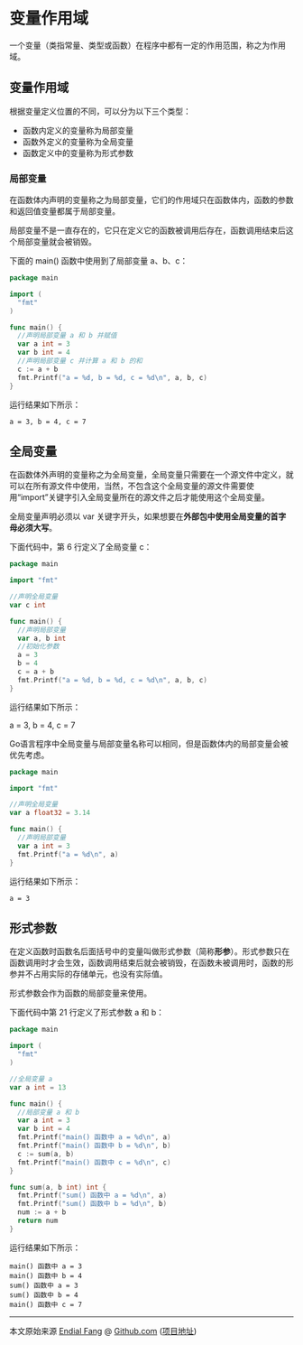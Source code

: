 # 变量作用域

一个变量（类指常量、类型或函数）在程序中都有一定的作用范围，称之为作用域。



## 变量作用域

根据变量定义位置的不同，可以分为以下三个类型：

- 函数内定义的变量称为局部变量
- 函数外定义的变量称为全局变量
- 函数定义中的变量称为形式参数



### 局部变量

在函数体内声明的变量称之为局部变量，它们的作用域只在函数体内，函数的参数和返回值变量都属于局部变量。

局部变量不是一直存在的，它只在定义它的函数被调用后存在，函数调用结束后这个局部变量就会被销毁。

下面的 main() 函数中使用到了局部变量 a、b、c：

```go
package main

import (
  "fmt"
)

func main() {
  //声明局部变量 a 和 b 并赋值
  var a int = 3
  var b int = 4
  //声明局部变量 c 并计算 a 和 b 的和
  c := a + b
  fmt.Printf("a = %d, b = %d, c = %d\n", a, b, c)
}
```

运行结果如下所示：

```shell
a = 3, b = 4, c = 7
```



## 全局变量

在函数体外声明的变量称之为全局变量，全局变量只需要在一个源文件中定义，就可以在所有源文件中使用，当然，不包含这个全局变量的源文件需要使用“import”关键字引入全局变量所在的源文件之后才能使用这个全局变量。

全局变量声明必须以 var 关键字开头，如果想要在**外部包中使用全局变量的首字母必须大写**。

下面代码中，第 6 行定义了全局变量 c：

```go
package main

import "fmt"

//声明全局变量
var c int

func main() {
  //声明局部变量
  var a, b int
  //初始化参数
  a = 3
  b = 4
  c = a + b
  fmt.Printf("a = %d, b = %d, c = %d\n", a, b, c)
}
```

运行结果如下所示：

a = 3, b = 4, c = 7

Go语言程序中全局变量与局部变量名称可以相同，但是函数体内的局部变量会被优先考虑。

```go
package main

import "fmt"

//声明全局变量
var a float32 = 3.14

func main() {
  //声明局部变量
  var a int = 3
  fmt.Printf("a = %d\n", a)
}
```

运行结果如下所示：

```shell
a = 3
```



## 形式参数

在定义函数时函数名后面括号中的变量叫做形式参数（简称**形参**）。形式参数只在函数调用时才会生效，函数调用结束后就会被销毁，在函数未被调用时，函数的形参并不占用实际的存储单元，也没有实际值。

形式参数会作为函数的局部变量来使用。

下面代码中第 21 行定义了形式参数 a 和 b：

```go
package main

import (
  "fmt"
)

//全局变量 a
var a int = 13

func main() {
  //局部变量 a 和 b
  var a int = 3
  var b int = 4
  fmt.Printf("main() 函数中 a = %d\n", a)
  fmt.Printf("main() 函数中 b = %d\n", b)
  c := sum(a, b)
  fmt.Printf("main() 函数中 c = %d\n", c)
}

func sum(a, b int) int {
  fmt.Printf("sum() 函数中 a = %d\n", a)
  fmt.Printf("sum() 函数中 b = %d\n", b) 
  num := a + b
  return num
}
```

运行结果如下所示：

```shell
main() 函数中 a = 3
main() 函数中 b = 4
sum() 函数中 a = 3
sum() 函数中 b = 4
main() 函数中 c = 7
```




----

本文原始来源 [Endial Fang](https://github.com/endial) @ [Github.com](https://github.com) ([项目地址](https://github.com/endial/study-golang.git))
